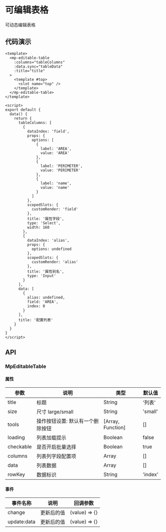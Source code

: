 # 可编辑表格

可动态编辑表格

## 代码演示

```vue
<template>
  <mp-editable-table
    :columns="tableColumns"
    :data.sync="tableData"
    :title="title"
  >
    <template #top>
      <slot name="top" />
    </template>
  </mp-editable-table>
</template>

<script>
export default {
  data() {
    return {
      tableColumns: [
        {
          dataIndex: 'field',
          props: {
            options: [
              {
                label: 'AREA',
                value: 'AREA'
              },
              {
                label: 'PERIMETER',
                value: 'PERIMETER'
              },
              {
                label: 'name',
                value: 'name'
              }
            ]
          },
          scopedSlots: {
            customRender: 'field'
          },
          title: '属性字段',
          type: 'Select',
          width: 160
        },
        {
          dataIndex: 'alias',
          props: {
            options: undefined
          },
          scopedSlots: {
            customRender: 'alias'
          },
          title: '属性别名',
          type: 'Input'
        }
      ],
      data: [
        {
          alias: undefined,
          field: 'AREA',
          index: 0
        }
      ],
      title: '配置列表'
    }
  }
}
</script>
```

## API

### MpEditableTable

#### 属性

| 参数      | 说明                             | 类型              | 默认值  |
| --------- | -------------------------------- | ----------------- | ------- |
| title     | 标题                             | String            | '列表'  |
| size      | 尺寸 large/small                 | String            | 'small' |
| tools     | 操作按钮设置: 默认有一个删除按钮 | [Array, Function] | []      |
| loading   | 列表加载提示                     | Boolean           | false   |
| checkable | 是否开启批量选择                 | Boolean           | true    |
| columns   | 列表列字段配置项                 | Array             | []      |
| data      | 列表数据                         | Array             | []      |
| rowKey    | 数据标识                         | String            | 'index' |

#### 事件

| 事件名称    | 说明       | 回调参数      |
| ----------- | ---------- | ------------- |
| change      | 更新后的值 | (value) => {} |
| update:data | 更新后的值 | (value) => {} |
